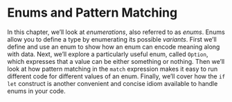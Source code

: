 # Enums and Pattern Matching

In this chapter, we’ll look at _enumerations_, also referred to as _enums_.
Enums allow you to define a type by enumerating its possible _variants_. First
we’ll define and use an enum to show how an enum can encode meaning along with
data. Next, we’ll explore a particularly useful enum, called `Option`, which
expresses that a value can be either something or nothing. Then we’ll look at
how pattern matching in the `match` expression makes it easy to run different
code for different values of an enum. Finally, we’ll cover how the `if let`
construct is another convenient and concise idiom available to handle enums in
your code.
